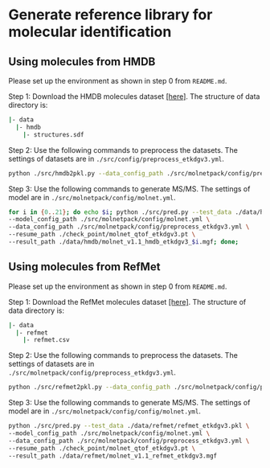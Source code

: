 # Generate reference library for molecular identification



## Using molecules from HMDB

Please set up the environment as shown in step 0 from `README.md`. 

Step 1: Download the HMDB molecules dataset [[here]](https://hmdb.ca/downloads). The structure of data directory is: 

```bash
|- data
  |- hmdb
    |- structures.sdf
```

Step 2: Use the following commands to preprocess the datasets. The settings of datasets are in `./src/config/preprocess_etkdgv3.yml`. 

```bash
python ./src/hmdb2pkl.py --data_config_path ./src/molnetpack/config/preprocess_etkdgv3.yml
```

Step 3: Use the following commands to generate MS/MS. The settings of model are in `./src/molnetpack/config/molnet.yml`. 

```bash
for i in {0..21}; do echo $i; python ./src/pred.py --test_data ./data/hmdb/hmdb_etkdgv3_$i.pkl \
--model_config_path ./src/molnetpack/config/molnet.yml \
--data_config_path ./src/molnetpack/config/preprocess_etkdgv3.yml \
--resume_path ./check_point/molnet_qtof_etkdgv3.pt \
--result_path ./data/hmdb/molnet_v1.1_hmdb_etkdgv3_$i.mgf; done;
```

## Using molecules from RefMet

Please set up the environment as shown in step 0 from `README.md`. 

Step 1: Download the RefMet molecules dataset [[here]](https://www.metabolomicsworkbench.org/databases/refmet/browse.php). The structure of data directory is: 

```bash
|- data
  |- refmet
    |- refmet.csv
```

Step 2: Use the following commands to preprocess the datasets. The settings of datasets are in `./src/molnetpack/config/preprocess_etkdgv3.yml`. 

```bash
python ./src/refmet2pkl.py --data_config_path ./src/molnetpack/config/preprocess_etkdgv3.yml
```

Step 3: Use the following commands to generate MS/MS. The settings of model are in `./src/molnetpack/config/config/molnet.yml`. 

```bash
python ./src/pred.py --test_data ./data/refmet/refmet_etkdgv3.pkl \
--model_config_path ./src/molnetpack/config/molnet.yml \
--data_config_path ./src/molnetpack/config/preprocess_etkdgv3.yml \
--resume_path ./check_point/molnet_qtof_etkdgv3.pt \
--result_path ./data/refmet/molnet_v1.1_refmet_etkdgv3.mgf
```
